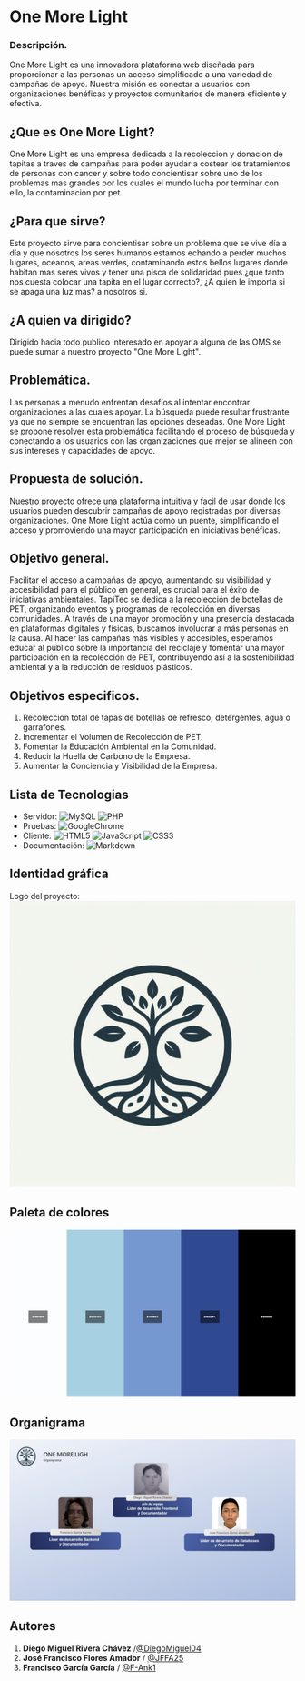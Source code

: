 # One More Light

### Descripción. 
One More Light es una innovadora plataforma web diseñada para proporcionar a las personas un acceso simplificado a una variedad de campañas de apoyo. Nuestra misión es conectar a usuarios con organizaciones benéficas y proyectos comunitarios de manera eficiente y efectiva.

## ¿Que es One More Light?
One More Light es una empresa dedicada a la recoleccion y donacion de tapitas a traves de campañas para poder ayudar a costear los tratamientos de personas con cancer y sobre todo concientisar sobre uno de los problemas mas grandes por los cuales el mundo lucha por terminar con ello, la contaminacion por pet.

## ¿Para que sirve?
Este proyecto sirve para concientisar sobre un problema que se vive día a día y que nosotros los seres humanos estamos echando a perder muchos lugares, oceanos, areas verdes, contaminando estos bellos lugares donde habitan mas seres vivos y tener una pisca de solidaridad pues ¿que tanto nos cuesta colocar una tapita en el lugar correcto?, ¿A quien le importa si se apaga una luz mas? a nosotros si.

## ¿A quien va dirigido?
Dirigido hacia todo publico interesado en apoyar a alguna de las OMS se puede sumar a nuestro proyecto "One More Light". 

## Problemática. 
Las personas a menudo enfrentan desafíos al intentar encontrar organizaciones a las cuales apoyar. La búsqueda puede resultar frustrante ya que no siempre se encuentran las opciones deseadas. One More Light se propone resolver esta problemática facilitando el proceso de búsqueda y conectando a los usuarios con las organizaciones que mejor se alineen con sus intereses y capacidades de apoyo.

## Propuesta de solución. 
Nuestro proyecto ofrece una plataforma intuitiva y facil de usar donde los usuarios pueden descubrir campañas de apoyo registradas por diversas organizaciones. One More Light actúa como un puente, simplificando el acceso y promoviendo una mayor participación en iniciativas benéficas.

## Objetivo general. 
Facilitar el acceso a campañas de apoyo, aumentando su visibilidad y accesibilidad para el público en general, es crucial para el éxito de iniciativas ambientales. TapiTec se dedica a la recolección de botellas de PET, organizando eventos y programas de recolección en diversas comunidades. A través de una mayor promoción y una presencia destacada en plataformas digitales y físicas, buscamos involucrar a más personas en la causa. Al hacer las campañas más visibles y accesibles, esperamos educar al público sobre la importancia del reciclaje y fomentar una mayor participación en la recolección de PET, contribuyendo así a la sostenibilidad ambiental y a la reducción de residuos plásticos.

## Objetivos especificos. 
1. Recoleccion total de tapas de botellas de refresco, detergentes, agua o garrafones.
2. Incrementar el Volumen de Recolección de PET.
3. Fomentar la Educación Ambiental en la Comunidad.
4. Reducir la Huella de Carbono de la Empresa.
5. Aumentar la Conciencia y Visibilidad de la Empresa.

## Lista de Tecnologias
- Servidor: ![MySQL](https://img.shields.io/badge/mysql-4479A1.svg?style=for-the-badge&logo=mysql&logoColor=white) ![PHP](https://img.shields.io/badge/php-%23777BB4.svg?style=for-the-badge&logo=php&logoColor=white)
- Pruebas: ![GoogleChrome](https://img.shields.io/badge/Google%20Chrome-4285F4?style=for-the-badge&logo=GoogleChrome&logoColor=white)
- Cliente: ![HTML5](https://img.shields.io/badge/html5-%23E34F26.svg?style=for-the-badge&logo=html5&logoColor=white) ![JavaScript](https://img.shields.io/badge/javascript-%23323330.svg?style=for-the-badge&logo=javascript&logoColor=%23F7DF1E) ![CSS3](https://img.shields.io/badge/css3-%231572B6.svg?style=for-the-badge&logo=css3&logoColor=white)
- Documentación: ![Markdown](https://img.shields.io/badge/markdown-%23000000.svg?style=for-the-badge&logo=markdown&logoColor=white)

## Identidad gráfica
Logo del proyecto:
![OneMoreLight](https://github.com/DiegoMiguel04/Proyecto---One-More-Light/blob/main/Frontend/assets/Logo2.jpeg)

## Paleta de colores
![colores](https://github.com/DiegoMiguel04/Proyecto---One-More-Light/blob/main/Frontend/assets/paleta-colores.jpg)

## Organigrama
![Organigrama](https://github.com/DiegoMiguel04/Proyecto---One-More-Light/blob/main/Frontend/assets/Organigrama_Equipo.jpg)

## Autores
1. **Diego Miguel Rivera Chávez** /[@DiegoMiguel04](https://github.com/DiegoMiguel04)
2. **José Francisco Flores Amador** / [@JFFA25](https://github.com/JFFA25)
3. **Francisco García García** / [@F-Ank1](https://github.com/F-Ank1)
